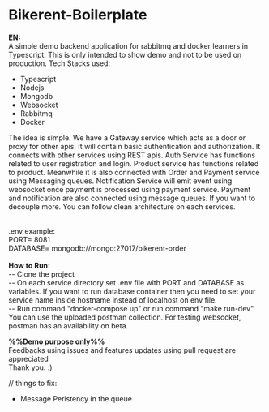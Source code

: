 # Bikerent-Boilerplate

<strong>EN:</strong><br/>
A simple demo backend application for rabbitmq and docker learners in Typescript.
This is only intended to show demo and not to be used on production.
Tech Stacks used:<br/>

<ul>
<li>Typescript</li>
<li>Nodejs</li>
<li>Mongodb</li>
<li>Websocket</li>
<li>Rabbitmq</li>
<li>Docker</li>

</ul>

<p>
The idea is simple. We have a Gateway service which acts as a door or proxy for other apis. It will contain basic authentication and authorization. It connects with other services using REST apis. Auth Service has functions related to user registration and login. Product service has functions related to product. Meanwhile it is also connected with Order and Payment service using Messaging queues. Notification Service will emit event using websocket once payment is processed using payment service. Payment and notification are also connected using message queues. 
If you want to decouple more. You can follow clean architecture on each services.
</p>

<br/>
.env example:<br/>
PORT= 8081<br/>
DATABASE= mongodb://mongo:27017/bikerent-order<br/>
<br/>
<strong>How to Run:</strong> <br/>
-- Clone the project <br/>
-- On each service directory set .env file with PORT and DATABASE as variables. If you want to run database container then you need to set your service name inside hostname instead of localhost on env file.<br/>
-- Run command "docker-compose up" or run command "make run-dev"
<br/>
You can use the uploaded postman collection. For testing websocket, postman has an availability on beta.

<strong>%%Demo purpose only%%</strong>
<br/>
Feedbacks using issues and features updates using pull request are appreciated
<br/>
Thank you. :)

// things to fix:

<ul>
<li>Message Peristency in the queue</li>
</ul>
